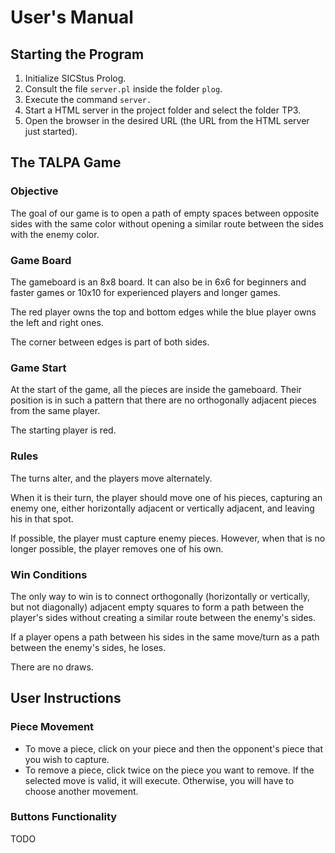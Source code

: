 # User's Manual
## Starting the Program
1. Initialize SICStus Prolog.
2. Consult the file ```server.pl``` inside the folder ```plog```.
3. Execute the command ```server.```
4. Start a HTML server in the project folder and select the folder TP3.
5. Open the browser in the desired URL (the URL from the HTML server just started).

## The TALPA Game

### Objective

The goal of our game is to open a path of empty spaces between opposite sides with the same color
    without opening a similar route between the sides with the enemy color.

### Game Board

The gameboard is an 8x8 board.
It can also be in 6x6 for beginners and faster games or 10x10 for experienced players and longer games.

The red player owns the top and bottom edges while the blue player owns the left and right ones.

The corner between edges is part of both sides.

### Game Start

At the start of the game, all the pieces are inside the gameboard.
Their position is in such a pattern that there are no orthogonally adjacent pieces from the same player.

The starting player is red. 

### Rules

The turns alter, and the players move alternately.

When it is their turn, the player should move one of his pieces, capturing an enemy one,
    either horizontally adjacent or vertically adjacent, and leaving his in that spot.

If possible, the player must capture enemy pieces.
However, when that is no longer possible, the player removes one of his own.

### Win Conditions

The only way to win is to connect orthogonally (horizontally or vertically, but not diagonally)
    adjacent empty squares to form a path between the player's sides 
    without creating a similar route between the enemy's sides.

If a player opens a path between his sides in the same move/turn as a path between the enemy's sides, he loses.

There are no draws.

## User Instructions
### Piece Movement
- To move a piece, click on your piece and then the opponent's piece that you wish to capture.
- To remove a piece, click twice on the piece you want to remove.
If the selected move is valid, it will execute. Otherwise, you will have to choose another movement.

### Buttons Functionality
TODO

